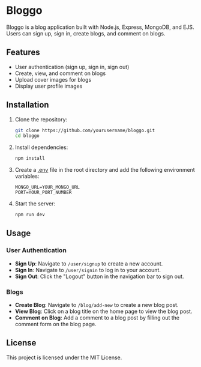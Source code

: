 # Bloggo

Bloggo is a blog application built with Node.js, Express, MongoDB, and EJS. Users can sign up, sign in, create blogs, and comment on blogs.

## Features

- User authentication (sign up, sign in, sign out)
- Create, view, and comment on blogs
- Upload cover images for blogs
- Display user profile images

## Installation

1. Clone the repository:
    ```sh
    git clone https://github.com/yourusername/bloggo.git
    cd bloggo
    ```

2. Install dependencies:
    ```sh
    npm install
    ```

3. Create a [.env](http://_vscodecontentref_/0) file in the root directory and add the following environment variables:
    ```env
    MONGO_URL=YOUR_MONGO_URL
    PORT=YOUR_PORT_NUMBER
    ```

4. Start the server:
    ```sh
    npm run dev
    ```


## Usage

### User Authentication

- **Sign Up**: Navigate to `/user/signup` to create a new account.
- **Sign In**: Navigate to `/user/signin` to log in to your account.
- **Sign Out**: Click the "Logout" button in the navigation bar to sign out.

### Blogs

- **Create Blog**: Navigate to `/blog/add-new` to create a new blog post.
- **View Blog**: Click on a blog title on the home page to view the blog post.
- **Comment on Blog**: Add a comment to a blog post by filling out the comment form on the blog page.

## License

This project is licensed under the MIT License.
